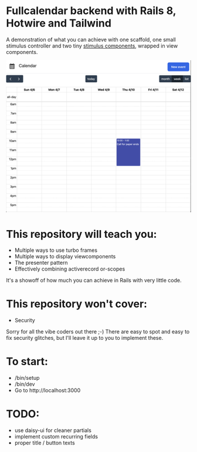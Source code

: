 # Fullcalendar backend with Rails 8, Hotwire and Tailwind

A demonstration of what you can achieve with one scaffold, one small stimulus controller and two tiny [stimulus components](https://github.com/excid3/tailwindcss-stimulus-components), wrapped in view components.

![Screenshot](screenshot.png)

# This repository will teach you:

* Multiple ways to use turbo frames
* Multiple ways to display viewcomponents
* The presenter pattern
* Effectively combining activerecord or-scopes

It's a showoff of how much you can achieve in Rails with very little code.

# This repository won't cover:

* Security

Sorry for all the vibe coders out there ;-) There are easy to spot and easy to fix security glitches, but I'll leave it up to you to implement these.

# To start:

* /bin/setup
* /bin/dev
* Go to http://localhost:3000

# TODO:

* use daisy-ui for cleaner partials
* implement custom recurring fields
* proper title / button texts